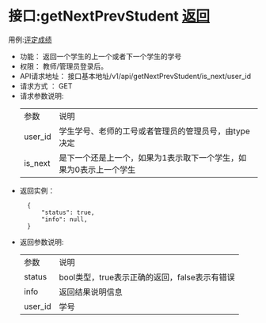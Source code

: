 # 接口:getNextPrevStudent [返回][1]

用例:[评定成绩][2]

<ul>
<li>功能： 返回一个学生的上一个或者下一个学生的学号</li>
<li>权限： 教师/管理员登录后。</li>
<li>API请求地址： 接口基本地址/v1/api/getNextPrevStudent/is_next/user_id</li>
<li>请求方式 ： GET</li>

<li>请求参数说明:</li>
    <table>
        <tr>
            <td>参数</td>   
            <td>说明</td>
        </tr>
        <tr>
            <td>user_id</td>
            <td>学生学号、老师的工号或者管理员的管理员号，由type决定</td>
        </tr>
        <tr>
            <td>is_next</td>
            <td>是下一个还是上一个，如果为1表示取下一个学生，如果为0表示上一个学生</td>
        </tr>
    </table>

<li>返回实例：</li>

```
  { 
      "status": true,
      "info": null,    
  }
```

<li>返回参数说明:</li>
    <table>
        <tr>
            <td>参数</td>   
            <td>说明</td>
        </tr>
        <tr>
            <td>status</td>
            <td>bool类型，true表示正确的返回，false表示有错误</td>
        </tr>
        <tr>
            <td>info</td>
            <td>返回结果说明信息</td>
        </tr>
        <tr>
            <td>user_id</td>
            <td>学号</td>
        </tr>
    </table>
</ul>

[1]: https://github.com/mzy1997/is_analysis/blob/master/test6/README.md    "返回" 
[2]: https://github.com/mzy1997/is_analysis/blob/master/test6/用例/评定成绩.md    "评定成绩" 